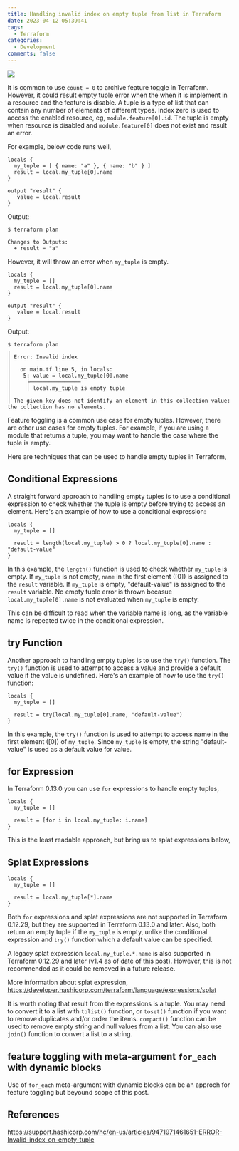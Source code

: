 ```yaml
---
title: Handling invalid index on empty tuple from list in Terraform
date: 2023-04-12 05:39:41
tags:
  - Terraform
categories:
  - Development
comments: false
---
```


![](terraform.png)

It is common to use `count = 0` to archive feature toggle in Terraform. However, it could result empty tuple error when the when it is implement in a resource and the feature is disable. A tuple is a type of list that can contain any number of elements of different types. Index zero is used to access the enabled resource, eg, `module.feature[0].id`. The tuple is empty when resource is disabled and `module.feature[0]` does not exist and result an error.

For example, below code runs well,
~~~
locals {
  my_tuple = [ { name: "a" }, { name: "b" } ]
  result = local.my_tuple[0].name
}

output "result" {
   value = local.result
}
~~~

Output:
~~~
$ terraform plan

Changes to Outputs:
  + result = "a"
~~~

However, it will throw an error when `my_tuple` is empty.
~~~
locals {
  my_tuple = []
  result = local.my_tuple[0].name
}

output "result" {
   value = local.result
}
~~~

Output:
~~~
$ terraform plan
╷
│ Error: Invalid index
│
│   on main.tf line 5, in locals:
│    5: value = local.my_tuple[0].name
│     ├────────────────
│     │ local.my_tuple is empty tuple
│
│ The given key does not identify an element in this collection value: the collection has no elements.
~~~

Feature toggling is a common use case for empty tuples. However, there are other use cases for empty tuples. For example, if you are using a module that returns a tuple, you may want to handle the case where the tuple is empty.

Here are techniques that can be used to handle empty tuples in Terraform,

## Conditional Expressions

A straight forward approach to handling empty tuples is to use a conditional expression to check whether the tuple is empty before trying to access an element. Here's an example of how to use a conditional expression:

~~~
locals {
  my_tuple = []

  result = length(local.my_tuple) > 0 ? local.my_tuple[0].name : "default-value"
}
~~~

In this example, the `length()` function is used to check whether `my_tuple` is empty. If `my_tuple` is not empty, `name` in the first element ([0]) is assigned to the `result` variable. If `my_tuple` is empty, "default-value" is assigned to the `result` variable. No empty tuple error is thrown becasue `local.my_tuple[0].name` is not evaluated when `my_tuple` is empty.

This can be difficult to read when the variable name is long, as the variable name is repeated twice in the conditional expression.

## try Function

Another approach to handling empty tuples is to use the `try()` function. The `try()` function is used to attempt to access a value and provide a default value if the value is undefined. Here's an example of how to use the `try()` function:

~~~
locals {
  my_tuple = []

  result = try(local.my_tuple[0].name, "default-value") 
}
~~~

In this example, the `try()` function is used to attempt to access name in the first element ([0]) of `my_tuple`. Since `my_tuple` is empty, the string "default-value" is used as a default value for value.

## for Expression
In Terraform 0.13.0 you can use `for` expressions to handle empty tuples,
~~~
locals {
  my_tuple = []

  result = [for i in local.my_tuple: i.name]
}
~~~

This is the least readable approach, but bring us to splat expressions below,

## Splat Expressions
~~~
locals {
  my_tuple = []

  result = local.my_tuple[*].name
}
~~~

Both `for` expressions and splat expressions are not supported in Terraform 0.12.29, but they are supported in Terraform 0.13.0 and later. Also, both return an empty tuple if the `my_tuple` is empty, unlike the conditional expression and `try()` function which a default value can be specified.

A legacy splat expression `local.my_tuple.*.name` is also supported in Terraform 0.12.29 and later (v1.4 as of date of this post). However, this is not recommended as it could be removed in a future release.

More information about splat expression, https://developer.hashicorp.com/terraform/language/expressions/splat

It is worth noting that result from the expressions is a tuple. You may need to convert it to a list with `tolist()` function, or `toset()` function if you want to remove duplicates and/or order the items. `compact()` function can be used to remove empty string and null values from a list. You can also use `join()` function to convert a list to a string.

## feature toggling with meta-argument `for_each` with dynamic blocks

Use of `for_each` meta-argument with dynamic blocks can be an approch for feature toggling but beyound scope of this post. 

## References
https://support.hashicorp.com/hc/en-us/articles/9471971461651-ERROR-Invalid-index-on-empty-tuple